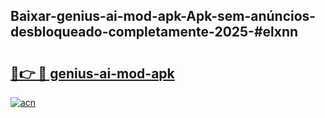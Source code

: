 ## Baixar-genius-ai-mod-apk-Apk-sem-anúncios-desbloqueado-completamente-2025-#elxnn

# <h2><a href="https://ainizakaria.my?title=genius-ai-mod-apk&ref=22M">🔗👉 🔴 genius-ai-mod-apk</a></h2>

[![acn](https://github.com/user-attachments/assets/0f9c940e-d8b0-45ae-aac7-cd30a18b3e1c)](https://ainizakaria.my?title=genius-ai-mod-apk&ref=22M)

